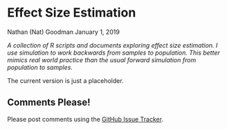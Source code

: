 Effect Size Estimation
================
Nathan (Nat) Goodman
January 1, 2019

<!-- README.md is generated from README.Rmd. Please edit that file -->
*A collection of R scripts and documents exploring effect size estimation. I use simulation to work backwards from samples to population. This better mimics real world practice than the usual forward simulation from population to samples.*

The current version is just a placeholder.

Comments Please!
----------------

Please post comments using the [GitHub Issue Tracker](https://github.com/natgoodman/effit/issues).
